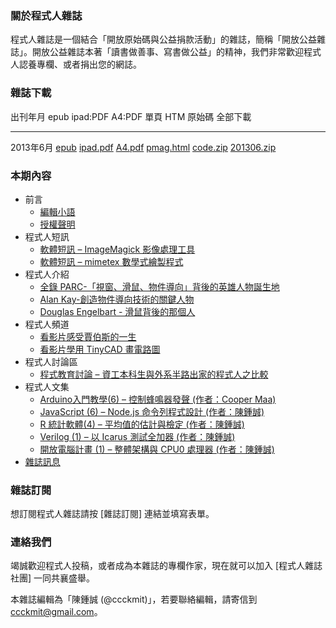 ### 關於程式人雜誌
程式人雜誌是一個結合「開放原始碼與公益捐款活動」的雜誌，簡稱「開放公益雜誌」。開放公益雜誌本著「讀書做善事、寫書做公益」的精神，我們非常歡迎程式人認養專欄、或者捐出您的網誌。

### 雜誌下載

出刊年月       epub           ipad:PDF      A4:PDF     單頁 HTM     原始碼      全部下載
------------   ----------     -----------   --------   -----------  ----------  -------------
2013年6月      [epub]         [ipad.pdf]    [A4.pdf]   [pmag.html]  [code.zip]  [201306.zip]

### 本期內容
* 前言
    * [編輯小語](editor.html)
    * [授權聲明](license.html)
* 程式人短訊
    * [軟體短訊 – ImageMagick 影像處理工具](message1.html)
    * [軟體短訊 – mimetex 數學式繪製程式](message2.html)
* 程式人介紹
    * [全錄 PARC-「視窗、滑鼠、物件導向」背後的英雄人物誕生地](people1.html)
    * [Alan Kay-創造物件導向技術的關鍵人物](people2.html)
    * [Douglas Engelbart - 滑鼠背後的那個人](people3.html)
* 程式人頻道
    * [看影片感受賈伯斯的一生](video1.html)
    * [看影片學用 TinyCAD 畫電路圖](video2.html)
* 程式人討論區
    * [程式教育討論 – 資工本科生與外系半路出家的程式人之比較](discuss1.html)
* 程式人文集
    * [Arduino入門教學(6) – 控制蜂鳴器發聲 (作者：Cooper Maa)](article1.html)
    * [JavaScript (6) – Node.js 命令列程式設計 (作者：陳鍾誠)](article2.html)
    * [R 統計軟體(4) – 平均值的估計與檢定 (作者：陳鍾誠)](article3.html)
    * [Verilog (1) – 以 Icarus 測試全加器 (作者：陳鍾誠)](article4.html)
    * [開放電腦計畫 (1) – 整體架構與 CPU0 處理器 (作者：陳鍾誠)](article5.html)
* [雜誌訊息](info.html)
    
### 雜誌訂閱
想訂閱程式人雜誌請按 [雜誌訂閱] 連結並填寫表單。

### 連絡我們
竭誠歡迎程式人投稿，或者成為本雜誌的專欄作家，現在就可以加入 [程式人雜誌社團] 一同共襄盛舉。

本雜誌編輯為「陳鍾誠 (@ccckmit)」，若要聯絡編輯，請寄信到 <ccckmit@gmail.com>。

[epub]: ../book/A4.epub
[ipad.pdf]: ../book/ipad.pdf
[A4.pdf]: ../book/A4.pdf
[code.zip]: ../code.zip
[pmag.html]: ../book/pmag.html
[201306.zip]: ../../201306.zip
